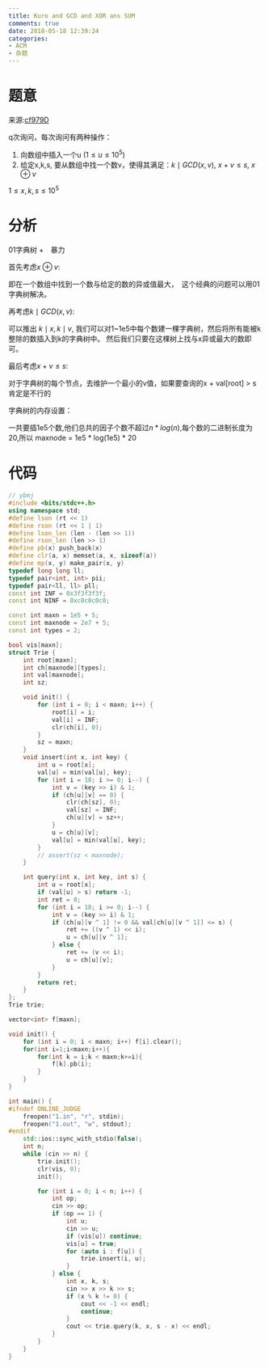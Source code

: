 ```yaml
---
title: Kuro and GCD and XOR ans SUM
comments: true
date: 2018-05-18 12:39:24
categories:
- ACM
- 杂题
---
```


# 题意
来源:[cf979D](http://codeforces.com/contest/979/problem/D)

q次询问，每次询问有两种操作：

1. 向数组中插入一个u $(1 \leq u \leq 10^5)$
2. 给定x,k,s, 要从数组中找一个数v，使得其满足：$k \mid GCD(x, v)$, $x + v \leq s$, $x \oplus v$

$1 \leq x, k, s \leq 10^{5}$
# 分析
01字典树 +　暴力

首先考虑$x \oplus v$:

即在一个数组中找到一个数与给定的数的异或值最大，　这个经典的问题可以用01字典树解决。

再考虑$k \mid GCD(x, v)$:

可以推出 $k \mid x , k \mid v$, 我们可以对1~1e5中每个数建一棵字典树，然后将所有能被k整除的数插入到k的字典树中。 然后我们只要在这棵树上找与x异或最大的数即可。

最后考虑$x + v \leq s$:

对于字典树的每个节点，去维护一个最小的v值，如果要查询的x + val[root] > s 肯定是不行的

字典树的内存设置：

一共要插1e5个数,他们总共的因子个数不超过$n*log(n)$,每个数的二进制长度为20,所以
maxnode = 1e5 * log(1e5) * 20 

# 代码
```cpp
// ybmj
#include <bits/stdc++.h>
using namespace std;
#define lson (rt << 1)
#define rson (rt << 1 | 1)
#define lson_len (len - (len >> 1))
#define rson_len (len >> 1)
#define pb(x) push_back(x)
#define clr(a, x) memset(a, x, sizeof(a))
#define mp(x, y) make_pair(x, y)
typedef long long ll;
typedef pair<int, int> pii;
typedef pair<ll, ll> pll;
const int INF = 0x3f3f3f3f;
const int NINF = 0xc0c0c0c0;

const int maxn = 1e5 + 5;
const int maxnode = 2e7 + 5;
const int types = 2;

bool vis[maxn];
struct Trie {
    int root[maxn];
    int ch[maxnode][types];
    int val[maxnode];
    int sz;

    void init() {
        for (int i = 0; i < maxn; i++) {
            root[i] = i;
            val[i] = INF;
            clr(ch[i], 0);
        }
        sz = maxn;
    }
    void insert(int x, int key) {
        int u = root[x];
        val[u] = min(val[u], key);
        for (int i = 18; i >= 0; i--) {
            int v = (key >> i) & 1;
            if (ch[u][v] == 0) {
                clr(ch[sz], 0);
                val[sz] = INF;
                ch[u][v] = sz++;
            }
            u = ch[u][v];
            val[u] = min(val[u], key);
        }
        // assert(sz < maxnode);
    }

    int query(int x, int key, int s) {
        int u = root[x];
        if (val[u] > s) return -1;
        int ret = 0;
        for (int i = 18; i >= 0; i--) {
            int v = (key >> i) & 1;
            if (ch[u][v ^ 1] != 0 && val[ch[u][v ^ 1]] <= s) {
                ret += ((v ^ 1) << i);
                u = ch[u][v ^ 1];
            } else {
                ret += (v << i);
                u = ch[u][v];
            }
        }
        return ret;
    }
};
Trie trie;

vector<int> f[maxn];

void init() {
    for (int i = 0; i < maxn; i++) f[i].clear();
    for(int i=1;i<maxn;i++){
        for(int k = i;k < maxn;k+=i){
            f[k].pb(i);
        }
    }
}

int main() {
#ifndef ONLINE_JUDGE
    freopen("1.in", "r", stdin);
    freopen("1.out", "w", stdout);
#endif
    std::ios::sync_with_stdio(false);
    int n;
    while (cin >> n) {
        trie.init();
        clr(vis, 0);
        init();

        for (int i = 0; i < n; i++) {
            int op;
            cin >> op;
            if (op == 1) {
                int u;
                cin >> u;
                if (vis[u]) continue;
                vis[u] = true;
                for (auto i : f[u]) {
                    trie.insert(i, u);
                }
            } else {
                int x, k, s;
                cin >> x >> k >> s;
                if (x % k != 0) {
                    cout << -1 << endl;
                    continue;
                }
                cout << trie.query(k, x, s - x) << endl;
            }
        }
    }
}
```
